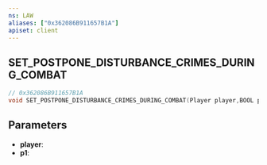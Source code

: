 ```yaml
---
ns: LAW
aliases: ["0x362086B911657B1A"]
apiset: client
---
```

## SET_POSTPONE_DISTURBANCE_CRIMES_DURING_COMBAT

```c
// 0x362086B911657B1A
void SET_POSTPONE_DISTURBANCE_CRIMES_DURING_COMBAT(Player player,BOOL p1);
```


## Parameters
* **player**:
* **p1**: